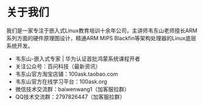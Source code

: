 # 关于我们
我们是一家专注于嵌入式Linux教育培训十余年公司，主讲师韦东山老师擅长ARM系列方面的硬件原理图设计，精通ARM MIPS Blackfin等架构处理器的Linux底层系统开发。

* 韦东山-嵌入式专家 | 华为认证首批鸿蒙系统课程开者
* 关注公众号：百问科技（最新资讯）
* 韦东山官方淘宝店铺：100ask.taobao.com
* 韦东山官方在线学习平台：100ask.org
* 微信技术交流群：baiwenwang1（加客服拉群）
* QQ技术交流群：2797826447（加客服拉群）